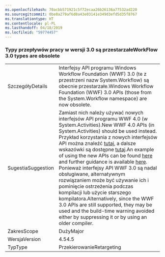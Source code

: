```yaml
---
ms.openlocfilehash: 70acbb571921c5f72ecaa26b26136a77532ad220
ms.sourcegitcommit: 0be8a279af6d8a43e03141e349d3efd5d35f8767
ms.translationtype: HT
ms.contentlocale: pl-PL
ms.lasthandoff: 04/18/2019
ms.locfileid: "59774457"
---
```

### <a name="workflow-30-types-are-obsolete"></a><span data-ttu-id="a33d4-101">Typy przepływów pracy w wersji 3.0 są przestarzałe</span><span class="sxs-lookup"><span data-stu-id="a33d4-101">WorkFlow 3.0 types are obsolete</span></span>

|   |   |
|---|---|
|<span data-ttu-id="a33d4-102">Szczegóły</span><span class="sxs-lookup"><span data-stu-id="a33d4-102">Details</span></span>|<span data-ttu-id="a33d4-103">Interfejsy API programu Windows Workflow Foundation (WWF) 3.0 (te z przestrzeni nazw System.Workflow) są obecnie przestarzałe.</span><span class="sxs-lookup"><span data-stu-id="a33d4-103">Windows Workflow Foundation (WWF) 3.0 APIs (those from the System.Workflow namespace) are now obsolete.</span></span>|
|<span data-ttu-id="a33d4-104">Sugestia</span><span class="sxs-lookup"><span data-stu-id="a33d4-104">Suggestion</span></span>|<span data-ttu-id="a33d4-105">Zamiast nich należy używać nowych interfejsów API programu WWF 4.0 (w System.Activities).</span><span class="sxs-lookup"><span data-stu-id="a33d4-105">New WWF 4.0 APIs (in System.Activities) should be used instead.</span></span> <span data-ttu-id="a33d4-106">Przykład korzystania z nowych interfejsów API można znaleźć [tutaj](~/docs/framework/windows-workflow-foundation/how-to-update-the-definition-of-a-running-workflow-instance.md), a dalsze wskazówki są dostępne [tutaj](https://blogs.msdn.com/b/workflowteam/archive/2012/02/08/deprecatingwf3.aspx).</span><span class="sxs-lookup"><span data-stu-id="a33d4-106">An example of using the new APIs can be found [here](~/docs/framework/windows-workflow-foundation/how-to-update-the-definition-of-a-running-workflow-instance.md) and further guidance is available [here](https://blogs.msdn.com/b/workflowteam/archive/2012/02/08/deprecatingwf3.aspx).</span></span> <span data-ttu-id="a33d4-107">Ponieważ interfejsy API WWF 3.0 są nadal obsługiwane, alternatywnym rozwiązaniem może być używanie ich i pominięcie ostrzeżenia podczas kompilacji lub użycie starszego kompilatora.</span><span class="sxs-lookup"><span data-stu-id="a33d4-107">Alternatively, since the WWF 3.0 APIs are still supported, they may be used and the build-time warning avoided either by suppressing it or by using an older compiler.</span></span>|
|<span data-ttu-id="a33d4-108">Zakres</span><span class="sxs-lookup"><span data-stu-id="a33d4-108">Scope</span></span>|<span data-ttu-id="a33d4-109">Duży</span><span class="sxs-lookup"><span data-stu-id="a33d4-109">Major</span></span>|
|<span data-ttu-id="a33d4-110">Wersja</span><span class="sxs-lookup"><span data-stu-id="a33d4-110">Version</span></span>|<span data-ttu-id="a33d4-111">4.5</span><span class="sxs-lookup"><span data-stu-id="a33d4-111">4.5</span></span>|
|<span data-ttu-id="a33d4-112">Typ</span><span class="sxs-lookup"><span data-stu-id="a33d4-112">Type</span></span>|<span data-ttu-id="a33d4-113">Przekierowanie</span><span class="sxs-lookup"><span data-stu-id="a33d4-113">Retargeting</span></span>|
